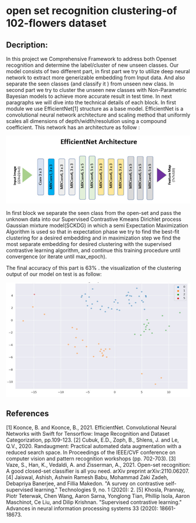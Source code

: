 # open set recognition clustering-of 102-flowers dataset 


## Decription:
In this project we Comprehensive Framework to address both Openset recognition and 
determine the label/cluster of new unseen classes.
Our model consists of two different part, in first part we try to utilize deep neural network 
to extract more generizable embedding from Input data. And also separate the seen classes 
(and classify it ) from unseen new class. In second part we try to cluster the unseen new 
classes with Non-Parametric Bayesian models to achieve more accurate result in test time. 
In next paragraphs we will dive into the technical details of each block.
In first module we use EfficientNet[1] structure as a base model. EfficientNet is a 
convolutional neural network architecture and scaling method that uniformly scales all 
dimensions of depth/width/resolution using a compound coefficient. This network has an 
architecture as follow :


   ![net](images/ph1_1.jpg "net")


In first block we separate the seen class from the open-set and pass the unknown data into 
our Supervised Contrastive Kmeans Dirichlet process Gaussian mixture model(SCKDG) in which a semi Expectation Maximization Algorithm is used so that in 
expectation phase we try to find the best-fit clustering for a desired embedding and in 
maximization step we find the most separate embedding for desired clustering with 
the supervised contrastive learning algorithm, and continue this training procedure until 
convergence (or iterate until max_epoch).

The final accuracy of this part is 63% . the visualization of the clustering output of 
our model on test is as follow:



   ![open](images/ph1_2.jpg "open")


## References 
[1] Koonce, B. and Koonce, B., 2021. EfficientNet. Convolutional Neural Networks with 
Swift for Tensorflow: Image Recognition and Dataset Categorization, pp.109-123.
[2] Cubuk, E.D., Zoph, B., Shlens, J. and Le, Q.V., 2020. Randaugment: Practical automated 
data augmentation with a reduced search space. In Proceedings of the IEEE/CVF 
conference on computer vision and pattern recognition workshops (pp. 702-703).
[3] Vaze, S., Han, K., Vedaldi, A. and Zisserman, A., 2021. Open-set recognition: A good 
closed-set classifier is all you need. arXiv preprint arXiv:2110.06207.
[4] Jaiswal, Ashish, Ashwin Ramesh Babu, Mohammad Zaki Zadeh, Debapriya Banerjee, 
and Fillia Makedon. "A survey on contrastive self-supervised learning." Technologies 9, 
no. 1 (2020): 2.
[5] Khosla, Prannay, Piotr Teterwak, Chen Wang, Aaron Sarna, Yonglong Tian, Phillip 
Isola, Aaron Maschinot, Ce Liu, and Dilip Krishnan. "Supervised contrastive learning." 
Advances in neural information processing systems 33 (2020): 18661-18673.

	
